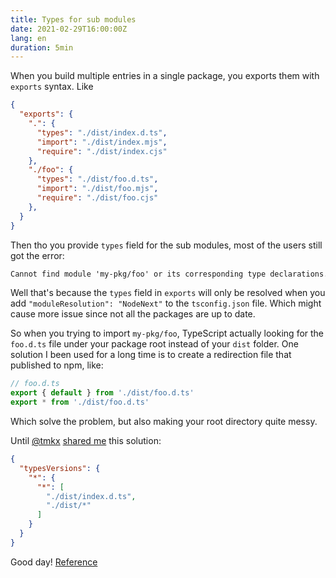 ```yaml
---
title: Types for sub modules
date: 2021-02-29T16:00:00Z
lang: en
duration: 5min
---
```


When you build multiple entries in a single package, you exports them with `exports` syntax. Like

```json
{
  "exports": {
    ".": {
      "types": "./dist/index.d.ts",
      "import": "./dist/index.mjs",
      "require": "./dist/index.cjs"
    },
    "./foo": {
      "types": "./dist/foo.d.ts",
      "import": "./dist/foo.mjs",
      "require": "./dist/foo.cjs"
    },
  }
}
```

Then tho you provide `types` field for the sub modules, most of the users still got the error:

```txt
Cannot find module 'my-pkg/foo' or its corresponding type declarations.
```

Well that's because the `types` field in `exports` will only be resolved when you add `"moduleResolution": "NodeNext"` to the `tsconfig.json` file. Which might cause more issue since not all the packages are up to date.

So when you trying to import `my-pkg/foo`, TypeScript actually looking for the `foo.d.ts` file under your package root instead of your `dist` folder. One solution I been used for a long time is to create a redirection file that published to npm, like:

```ts
// foo.d.ts
export { default } from './dist/foo.d.ts'
export * from './dist/foo.d.ts'
```

Which solve the problem, but also making your root directory quite messy.

Until [@tmkx](https://github.com/tmkx) [shared me](https://github.com/antfu/unplugin-auto-import/pull/120) this solution:

```json
{
  "typesVersions": {
    "*": {
      "*": [
        "./dist/index.d.ts",
        "./dist/*"
      ]
    }
  }
}
```

Good day! [Reference](https://www.typescriptlang.org/docs/handbook/declaration-files/publishing.html#version-selection-with-typesversions)
